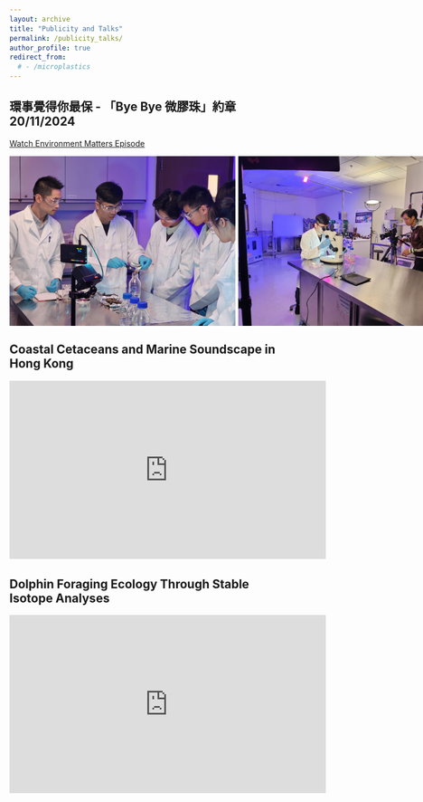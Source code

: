 ```yaml
---
layout: archive
title: "Publicity and Talks"
permalink: /publicity_talks/
author_profile: true
redirect_from:
  # - /microplastics
---
```

## 環事覺得你最保 - 「Bye Bye 微膠珠」約章   20/11/2024
[Watch Environment Matters Episode](https://www.rthk.hk/tv/dtt31/programme/environmentmatters/episode/981832)

<div style="display: flex; gap: 5px; align-items: flex-start; margin-bottom: 5px;">
  <img
    src="/images/publicity/20240124 RTHK filming1.jpg"
    alt="RTHK_filming_1"
    style="height: 300px; width: auto;"
  >
  <img
    src="/images/publicity/20240124 RTHK filming3.jpg"
    alt="RTHK_filming_2"
    style="height: 300px; width: auto;"
  >
  </a>
</div>

## Coastal Cetaceans and Marine Soundscape in Hong Kong
<iframe width="560" height="315" src="https://www.youtube.com/embed/ig7iggqlNU0" frameborder="0" allow="accelerometer; autoplay; clipboard-write; encrypted-media; gyroscope; picture-in-picture" allowfullscreen></iframe>

## Dolphin Foraging Ecology Through Stable Isotope Analyses
<iframe width="560" height="315" src="https://www.youtube.com/embed/RfV5yjoObvg" frameborder="0" allow="accelerometer; autoplay; clipboard-write; encrypted-media; gyroscope; picture-in-picture" allowfullscreen></iframe>